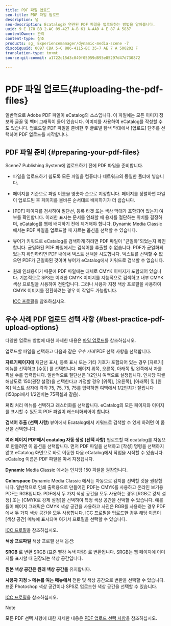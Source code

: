 ```yaml
---
title: PDF 파일 업로드
seo-title: PDF 파일 업로드
description: 널
seo-description: Ecatalog와 연관된 PDF 파일을 업로드하는 방법을 알아봅니다.
uuid: 9 E 178 BB 2-AC 09-427 A-B 61 A-AAD 4 E 87 A 5837
contentOwner: 관리
content-type: 참조
products: sg_ Experiencemanager/dynamic-media-scene -7
discoiquuid: 0097 CBA 5-C 886-4115-BC 35-7 AE 7 A 500202 F
translation-type: tm+mt
source-git-commit: a1722c15d3c049f05959d895e85297d47d730872

---
```



# PDF 파일 업로드{#uploading-the-pdf-files}

일반적으로 Adobe PDF 파일이 eCatalog의 소스입니다. 이 파일에는 모든 이미지 정보와 글꼴 및 벡터 그래픽이 들어 있습니다. 이미지를 사용하여 eCatalog를 작성할 수도 있습니다. 업로드할 PDF 파일을 준비한 후 글로벌 탐색 막대에서 [업로드] 단추를 선택하여 PDF 업로드를 시작합니다.

## PDF 파일 준비 {#preparing-your-pdf-files}

Scene7 Publishing System에 업로드하기 전에 PDF 파일을 준비합니다.

* 파일을 업로드하기 쉽도록 모든 파일을 컴퓨터나 네트워크의 동일한 폴더에 넣습니다.
* 페이지를 기준으로 파일 이름을 영숫자 순으로 지정합니다. 페이지를 정렬하면 파일이 업로드된 후 페이지를 올바른 순서대로 배치하기가 더 쉽습니다.
* [PDF] 페이지를 검사하여 절단선, 등록 타겟 또는 색상 막대가 포함되어 있는지 여부를 확인합니다. 이러한 표시는 문서를 인쇄할 때 용지를 절단하는 위치를 결정하며, eCatalog를 웹에 배치하기 전에 제거해야 합니다. Dynamic Media Classic 에서는 PDF 파일을 업로드할 때 자르는 옵션을 선택할 수 있습니다.
* 뷰어가 키워드로 eCatalog를 검색하게 하려면 PDF 파일이 "균일화"되었는지 확인합니다. 균일화된 PDF 파일에서는 검색어를 추출할 수 없습니다. PDF가 균일화되었는지 확인하려면 PDF 내에서 텍스트 선택을 시도합니다. 텍스트를 선택할 수 없으면 PDF가 균일화된 것이며 뷰어가 eCatalog에서 키워드로 검색할 수 없습니다.
* 원래 인쇄용이기 때문에 PDF 파일에는 대체로 CMYK 이미지가 포함되어 있습니다. 기본적으로 SPS는 이러한 CMYK 이미지를 지능적으로 검색하고 내부 CMYK 색상 프로필을 사용하여 전환합니다. 그러나 사용자 지정 색상 프로필을 사용하여 CMYK 이미지를 전환하려는 경우 이 작업도 가능합니다. 

   [ICC 프로필](icc-profiles.md#icc_profiles)을 참조하십시오.

## 우수 사례 PDF 업로드 선택 사항 {#best-practice-pdf-upload-options}

다양한 업로드 방법에 대한 자세한 내용은 [파일 업로드](uploading-files.md#uploading_your_files)를 참조하십시오.

업로드할 파일을 선택하고 다음과 같은 *우수 사례* PDF 선택 사항을 선택합니다.

**자르기페이지에** 재단선 표시, 등록 표시 또는 기타 기호가 포함되어 있는 경우 [자르기] 메뉴를 선택하고 [수동] 를 선택합니다. 페이지 위쪽, 오른쪽, 아래쪽 및 왼쪽에서 자를 픽셀 수를 입력합니다. 일반적으로 절단선은 1/2인치 여백으로 설정됩니다. 인치당 픽셀 해상도로 150(권장 설정)을 선택한다고 가정할 경우 [위쪽], [오른쪽], [아래쪽] 및 [왼쪽] 텍스트 상자에 각각 75, 75, 75, 75를 입력하면 여백에서 1/2인치가 잘립니다(150ppi에서 1/2인치는 75픽셀과 같음).

**처리** 처리 메뉴를 선택하고 래스터화를 선택합니다. eCatalog의 모든 페이지와 이미지를 표시할 수 있도록 PDF 파일이 래스터화되어야 합니다.

**검색어 추출 (선택 사항)** 뷰어에서 Ecatalog에서 키워드로 검색할 수 있게 하려면 이 옵션을 선택합니다.

**여러 페이지 PDF에서 ecatalog 자동 생성 (선택 사항)** 업로드할 때 ecatalog를 자동으로 만들려면 이 옵션을 선택합니다. 먼저 PDF 파일을 선택하고 [작성] 명령을 선택하지 않고 eCatalog 화면으로 바로 이동한 다음 eCatalog에서 작업을 시작할 수 있습니다. eCatalog 이름은 PDF 파일을 따서 지정됩니다.

**Dynamic** Media Classic 에서는 인치당 150 픽셀을 권장합니다.

**Colorspace** Dynamic Media Classic 에서는 자동으로 감지를 선택할 것을 권장합니다. 일반적으로 인쇄 출력용으로 만들어진 PDF는 CMYK를 사용하고 온라인 보기용 PDF는 RGB입니다. PDF에서 두 가지 색상 공간을 모두 사용하는 경우 [RGB로 강제 설정] 또는 [CMYK로 강제 설정]을 선택하여 특정 색상 공간을 선택할 수 있습니다. 예를 들어 페이지 그래픽은 CMYK 색상 공간을 사용하고 사진은 RGB를 사용하는 경우 PDF에서 두 가지 색상 공간을 모두 사용합니다. ICC 프로필을 업로드한 경우 해당 이름이 [색상 공간] 메뉴에 표시되며 여기서 프로필을 선택할 수 있습니다. 

[ICC 프로필](icc-profiles.md#icc_profiles)을 참조하십시오.

**색상 프로파일** 색상 프로필 선택 옵션:

**SRGB** 로 변환
SRGB (표준 빨강 녹색 파랑) 로 변환됩니다. SRGB는 웹 페이지에 이미지를 표시할 때 권장되는 색상 공간입니다.

**원본 색상 공간은 원래 색상 공간을** 유지합니다.

**사용자 지정 &gt; 메뉴를 여는 메뉴에서** 전환 및 색상 공간으로 변환을 선택할 수 있습니다. 표준 Photoshop 색상 공간이나 SPS로 업로드한 색상 공간을 선택할 수 있습니다.

[ICC 프로필](icc-profiles.md#icc_profiles)을 참조하십시오.

>[!NOTE]
>
>모든 PDF 선택 사항에 대한 자세한 내용은 [PDF 업로드 선택 사항](pdfs.md#pdf_upload_options)을 참조하십시오.

